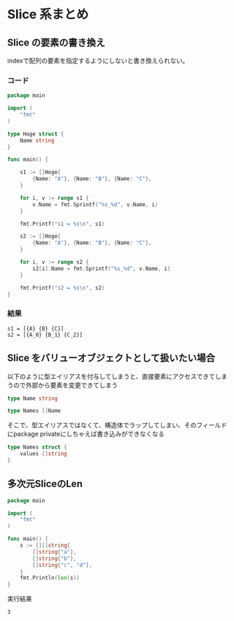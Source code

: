 # Slice 系まとめ

## Slice の要素の書き換え

indexで配列の要素を指定するようにしないと書き換えられない。

### コード

```go
package main

import (
	"fmt"
)

type Hoge struct {
	Name string
}

func main() {

	s1 := []Hoge{
		{Name: "A"}, {Name: "B"}, {Name: "C"},
	}

	for i, v := range s1 {
		v.Name = fmt.Sprintf("%s_%d", v.Name, i)
	}

	fmt.Printf("s1 = %s\n", s1)

	s2 := []Hoge{
		{Name: "A"}, {Name: "B"}, {Name: "C"},
	}

	for i, v := range s2 {
		s2[i].Name = fmt.Sprintf("%s_%d", v.Name, i)
	}

	fmt.Printf("s2 = %s\n", s2)
}

```

### 結果

```
s1 = [{A} {B} {C}]
s2 = [{A_0} {B_1} {C_2}]
```

## Slice をバリューオブジェクトとして扱いたい場合

以下のように型エイリアスを付与してしまうと、直接要素にアクセスできてしまうので外部から要素を変更できてしまう

```go
type Name string

type Names []Name
```

そこで、型エイリアスではなくて、構造体でラップしてしまい、そのフィールドにpackage privateにしちゃえば書き込みができなくなる

```go
type Names struct {
    values []string
}
```

## 多次元SliceのLen

```go
package main

import (
	"fmt"
)

func main() {
	s := [][]string{
		[]string{"a"},
		[]string{"b"},
		[]string{"c", "d"},
	}
	fmt.Println(len(s))
}
```

実行結果

```
3
```
